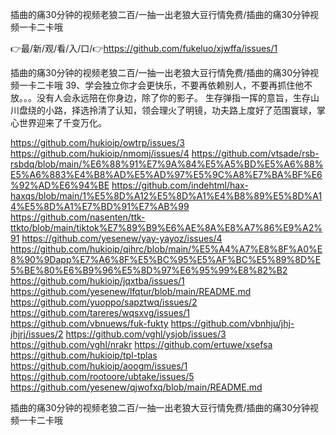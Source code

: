 插曲的痛30分钟的视频老狼二百/一抽一出老狼大豆行情免费/插曲的痛30分钟视频一卡二卡哦

👉最/新/观/看/入/口/👉https://github.com/fukeluo/xjwffa/issues/1

插曲的痛30分钟的视频老狼二百/一抽一出老狼大豆行情免费/插曲的痛30分钟视频一卡二卡哦	39、学会独立你才会更快乐，不要再依赖别人，不要再抓住他不放。。。没有人会永远陪在你身边，除了你的影子。
生存弹指一挥的意旨，生存山川盘绕的小路，择选拎清了认知，领会理火了明镜，功夫路上度好了范围寰球，掌心世界迎来了千变万化。


https://github.com/hukioip/owtrp/issues/3
https://github.com/hukioip/nmomj/issues/4
https://github.com/vtsade/rsb-rsbdq/blob/main/%E6%88%91%E7%9A%84%E5%A5%BD%E5%A6%88%E5%A6%883%E4%B8%AD%E5%AD%97%E5%9C%A8%E7%BA%BF%E6%92%AD%E6%94%BE
https://github.com/indehtml/hax-haxqs/blob/main/1%E5%8D%A12%E5%8D%A1%E4%B8%89%E5%8D%A14%E5%8D%A1%E7%BD%91%E7%AB%99
https://github.com/nasenten/ttk-ttkto/blob/main/tiktok%E7%89%B9%E6%AE%8A%E8%A7%86%E9%A2%91
https://github.com/yesenew/yay-yayoz/issues/4
https://github.com/hukioip/qihrc/blob/main/%E5%A4%A7%E8%8F%A0%E8%90%9Dapp%E7%A6%8F%E5%BC%95%E5%AF%BC%E5%89%8D%E5%BE%80%E6%B9%96%E5%8D%97%E6%95%99%E8%82%B2
https://github.com/hukioip/jqxtba/issues/1
https://github.com/yesenew/lfqtur/blob/main/README.md
https://github.com/yuoppo/sapztwq/issues/2
https://github.com/tareres/wqsxvg/issues/1
https://github.com/vbnuews/fuk-fukty
https://github.com/vbnhju/jhj-jhjrj/issues/2
https://github.com/vghl/ysjob/issues/3
https://github.com/vghl/nrakr
https://github.com/ertuwe/xsefsa
https://github.com/hukioip/tpl-tplas
https://github.com/hukioip/aoogm/issues/1
https://github.com/rootoore/ubtake/issues/5
https://github.com/yesenew/qjwofxq/blob/main/README.md

插曲的痛30分钟的视频老狼二百/一抽一出老狼大豆行情免费/插曲的痛30分钟视频一卡二卡哦
